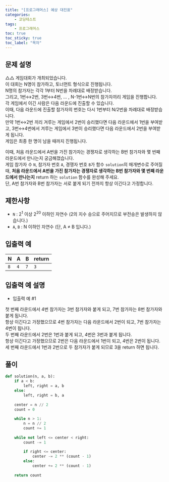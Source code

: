 ```yaml
---
title: "[프로그래머스] 예상 대진표"
categories: 
    - 코딩테스트
tags: 
    - 프로그래머스
toc: true
toc_sticky: true
toc_label: "목차"
---
```


## 문제 설명

△△ 게임대회가 개최되었습니다.  
이 대회는 N명이 참가하고, 토너먼트 형식으로 진행됩니다.  
N명의 참가자는 각각 1부터 N번을 차례대로 배정받습니다.  
그리고, 1번↔2번, 3번↔4번, ... , N-1번↔N번의 참가자끼리 게임을 진행합니다.  
각 게임에서 이긴 사람은 다음 라운드에 진출할 수 있습니다.  
이때, 다음 라운드에 진출할 참가자의 번호는 다시 1번부터 N/2번을 차례대로 배정받습니다.  
만약 1번↔2번 끼리 겨루는 게임에서 2번이 승리했다면 다음 라운드에서 1번을 부여받고, 3번↔4번에서 겨루는 게임에서 3번이 승리했다면 다음 라운드에서 2번을 부여받게 됩니다.  
게임은 최종 한 명이 남을 때까지 진행됩니다.  

이때, 처음 라운드에서 A번을 가진 참가자는 경쟁자로 생각하는 B번 참가자와 몇 번째 라운드에서 만나는지 궁금해졌습니다.  
게임 참가자 수 `N`, 참가자 번호 `A`, 경쟁자 번호 `B`가 함수 `solution`의 매개변수로 주어질 때, **처음 라운드에서 A번을 가진 참가자는 경쟁자로 생각하는 B번 참가자와 몇 번째 라운드에서 만나는지** return 하는 `solution` 함수를 완성해 주세요.  
단, A번 참가자와 B번 참가자는 서로 붙게 되기 전까지 항상 이긴다고 가정합니다.

## 제한사항

- `N` : $2^1$ 이상 $2^{20}$ 이하인 자연수 (2의 지수 승으로 주어지므로 부전승은 발생하지 않습니다.)
- `A`, `B` : N 이하인 자연수 (단, A ≠ B 입니다.)

## 입출력 예

|N|A|B|return|
|-|-|-|------|
|`8`|`4`|`7`|`3`|

## 입출력 예 설명

- 입출력 예 #1

첫 번째 라운드에서 4번 참가자는 3번 참가자와 붙게 되고, 7번 참가자는 8번 참가자와 붙게 됩니다.  
항상 이긴다고 가정했으므로 4번 참가자는 다음 라운드에서 2번이 되고, 7번 참가자는 4번이 됩니다.  
두 번째 라운드에서 2번은 1번과 붙게 되고, 4번은 3번과 붙게 됩니다.  
항상 이긴다고 가정했으므로 2번은 다음 라운드에서 1번이 되고, 4번은 2번이 됩니다.  
세 번째 라운드에서 1번과 2번으로 두 참가자가 붙게 되므로 3을 return 하면 됩니다.

## 풀이

```python
def solution(n, a, b):
    if a < b:
        left, right = a, b
    else:
        left, right = b, a
    
    center = n // 2
    count = 0
    
    while n > 1:
        n = n // 2
        count += 1
        
    while not left <= center < right:
        count -= 1
        
        if right <= center:
            center -= 2 ** (count - 1)
        else:
            center += 2 ** (count - 1)        
        
    return count
```
